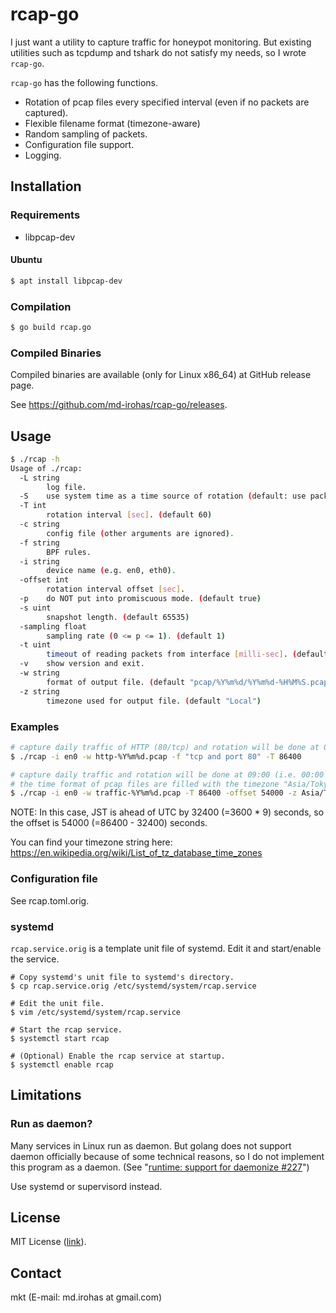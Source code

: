 # rcap-go

I just want a utility to capture traffic for honeypot monitoring.
But existing utilities such as tcpdump and tshark do not satisfy my needs, so I
wrote `rcap-go`.

`rcap-go` has the following functions.

* Rotation of pcap files every specified interval (even if no packets are
  captured).
* Flexible filename format (timezone-aware)
* Random sampling of packets.
* Configuration file support.
* Logging.


## Installation

### Requirements

* libpcap-dev


#### Ubuntu

```bash
$ apt install libpcap-dev
```

### Compilation

```bash
$ go build rcap.go
```


### Compiled Binaries

Compiled binaries are available (only for Linux x86_64) at GitHub release page.

See https://github.com/md-irohas/rcap-go/releases.


## Usage

```bash
$ ./rcap -h
Usage of ./rcap:
  -L string
        log file.
  -S    use system time as a time source of rotation (default: use packet-captured time).
  -T int
        rotation interval [sec]. (default 60)
  -c string
        config file (other arguments are ignored).
  -f string
        BPF rules.
  -i string
        device name (e.g. en0, eth0).
  -offset int
        rotation interval offset [sec].
  -p    do NOT put into promiscuous mode. (default true)
  -s uint
        snapshot length. (default 65535)
  -sampling float
        sampling rate (0 <= p <= 1). (default 1)
  -t uint
        timeout of reading packets from interface [milli-sec]. (default 100)
  -v    show version and exit.
  -w string
        format of output file. (default "pcap/%Y%m%d/%Y%m%d-%H%M%S.pcap")
  -z string
        timezone used for output file. (default "Local")
```


### Examples

```bash
# capture daily traffic of HTTP (80/tcp) and rotation will be done at 00:00 (UTC).
$ ./rcap -i en0 -w http-%Y%m%d.pcap -f "tcp and port 80" -T 86400
```

```bash
# capture daily traffic and rotation will be done at 09:00 (i.e. 00:00 (JST)).
# the time format of pcap files are filled with the timezone "Asia/Tokyo".
$ ./rcap -i en0 -w traffic-%Y%m%d.pcap -T 86400 -offset 54000 -z Asia/Tokyo
```

NOTE:
In this case, JST is ahead of UTC by 32400 (=3600 * 9) seconds, so the offset
is 54000 (=86400 - 32400) seconds.

You can find your timezone string here:
https://en.wikipedia.org/wiki/List_of_tz_database_time_zones


### Configuration file

See rcap.toml.orig.


### systemd

`rcap.service.orig` is a template unit file of systemd.
Edit it and start/enable the service.

```
# Copy systemd's unit file to systemd's directory.
$ cp rcap.service.orig /etc/systemd/system/rcap.service

# Edit the unit file.
$ vim /etc/systemd/system/rcap.service

# Start the rcap service.
$ systemctl start rcap

# (Optional) Enable the rcap service at startup.
$ systemctl enable rcap
```


## Limitations

### Run as daemon?

Many services in Linux run as daemon.
But golang does not support daemon officially because of some technical
reasons, so I do not implement this program as a daemon.
(See "[runtime: support for daemonize #227](https://github.com/golang/go/issues/227)")

Use systemd or supervisord instead.


## License

MIT License ([link](https://opensource.org/licenses/MIT)).


## Contact

mkt (E-mail: md.irohas at gmail.com)

